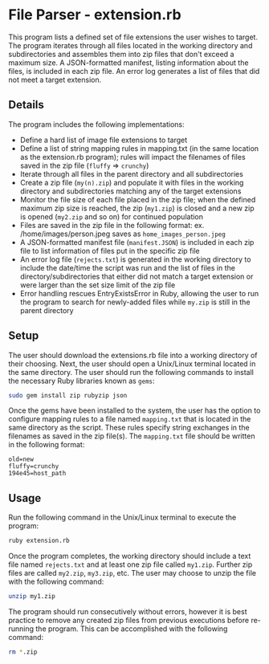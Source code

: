 # File Parser - extension.rb

This program lists a defined set of file extensions the user wishes to target. The program iterates through all files 
located in the working directory and subdirectories and assembles them into zip files that don't exceed a maximum size. A JSON-formatted manifest, listing information about the files, is included in each zip file. An error log generates a list of files that did not meet a target extension.

## Details

The program includes the following implementations:

- Define a hard list of image file extensions to target
- Define a list of string mapping rules in mapping.txt (in the same location as the extension.rb program); rules will impact the filenames of files saved in the zip file (`fluffy` => `crunchy`)
- Iterate through all files in the parent directory and all subdirectories
- Create a zip file (`my(n).zip`) and populate it with files in the working directory and subdirectories matching any of the target extensions
- Monitor the file size of each file placed in the zip file; when the defined maximum zip size is reached, the zip (`my1.zip`) is closed and a new zip is opened (`my2.zip` and so on) for continued population
- Files are saved in the zip file in the following format: ex. /home/images/person.jpeg saves as `home_images_person.jpeg`
- A JSON-formatted manifest file (`manifest.JSON`) is included in each zip file to list information of files put in the specific zip file
- An error log file (`rejects.txt`) is generated in the working directory to include the date/time the script was run and the list of files in the directory/subdirectories that either did not match a target extension or were larger than the set size limit of the zip file
- Error handling rescues EntryExistsError in Ruby, allowing the user to run the program to search for newly-added files while `my.zip` is still in the parent directory

## Setup

The user should download the extensions.rb file into a working directory of their choosing. Next, the user should open
a Unix/Linux terminal located in the same directory. The user should run the following commands to install the
necessary Ruby libraries known as `gems`:

```bash
sudo gem install zip rubyzip json
```

Once the gems have been installed to the system, the user has the option to configure mapping rules to a file named `mapping.txt` that is located in the same directory as the script. These rules specify string exchanges in the filenames as saved in the zip file(s). The `mapping.txt` file should be written in the following format:

```text
old=new
fluffy=crunchy
194e45=host_path
```

## Usage

Run the following command in the Unix/Linux terminal to execute the program:

```bash
ruby extension.rb
```

Once the program completes, the working directory should include a text file named `rejects.txt` and at least one zip file called `my1.zip`. Further zip files are called `my2.zip`, `my3.zip`, etc. The user may choose to unzip the file with the following command:

```bash
unzip my1.zip
```

The program should run consecutively without errors, however it is best practice to remove any created zip files from previous executions before re-running the program. This can be accomplished with the following command:

```bash
rm *.zip 
```
